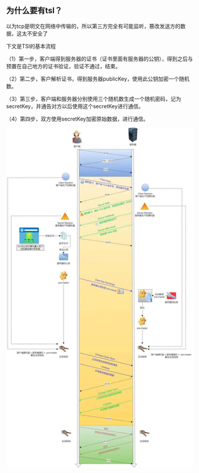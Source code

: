 ## 为什么要有tsl？

以为tcp是明文在网络中传输的，所以第三方完全有可能监听，篡改发送方的数据，这太不安全了





下文是TSl的基本流程

（1）第一步，客户端得到服务器的证书（证书里面有服务器的公钥），得到之后与预置在自己地方的证书验证，验证不通过，结束。

（2）第二步，客户解析证书，得到服务器publicKey，使用此公钥加密一个随机数。

（3）第三步，客户端和服务器分别使用三个随机数生成一个随机密码，记为secretKey，并通告对方以后使用这个secretKey进行通信。

（4）第四步，双方使用secretKey加密原始数据，进行通信。

<img src="微信图片_20211118142238-1637217760588.jpg" alt="微信图片_20211118142238"  />

